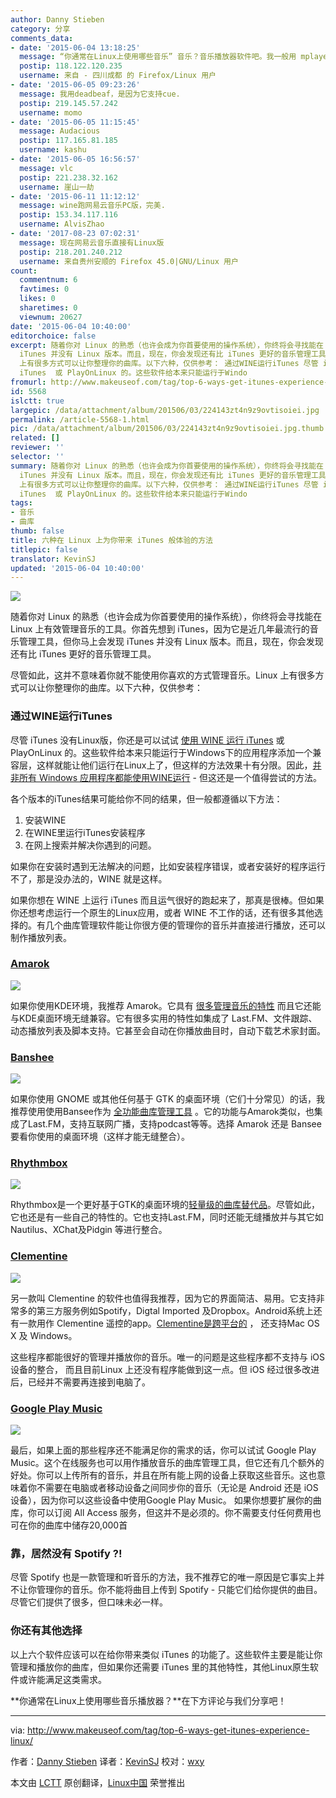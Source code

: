 ```yaml
---
author: Danny Stieben
category: 分享
comments_data:
- date: '2015-06-04 13:18:25'
  message: “你通常在Linux上使用哪些音乐” 音乐？音乐播放器软件吧。我一般用 mplayer。
  postip: 118.122.120.235
  username: 来自 - 四川成都 的 Firefox/Linux 用户
- date: '2015-06-05 09:23:26'
  message: 我用deadbeaf，是因为它支持cue.
  postip: 219.145.57.242
  username: momo
- date: '2015-06-05 11:15:45'
  message: Audacious
  postip: 117.165.81.185
  username: kashu
- date: '2015-06-05 16:56:57'
  message: vlc
  postip: 221.238.32.162
  username: 崖山一劫
- date: '2015-06-11 11:12:12'
  message: wine跑网易云音乐PC版，完美.
  postip: 153.34.117.116
  username: AlvisZhao
- date: '2017-08-23 07:02:31'
  message: 现在网易云音乐直接有Linux版
  postip: 218.201.240.212
  username: 来自贵州安顺的 Firefox 45.0|GNU/Linux 用户
count:
  commentnum: 6
  favtimes: 0
  likes: 0
  sharetimes: 0
  viewnum: 20627
date: '2015-06-04 10:40:00'
editorchoice: false
excerpt: 随着你对 Linux 的熟悉（也许会成为你首要使用的操作系统），你终将会寻找能在 Linux 上有效管理音乐的工具。你首先想到 iTunes，因为它是近几年最流行的音乐管理工具，但你马上会发现
  iTunes 并没有 Linux 版本。而且，现在，你会发现还有比 iTunes 更好的音乐管理工具。 尽管如此，这并不意味着你就不能使用你喜欢的方式管理音乐。Linux
  上有很多方式可以让你整理你的曲库。以下六种，仅供参考： 通过WINE运行iTunes 尽管 iTunes 没有Linux版，你还是可以试试 使用 WINE 运行
  iTunes  或 PlayOnLinux 的。这些软件给本来只能运行于Windo
fromurl: http://www.makeuseof.com/tag/top-6-ways-get-itunes-experience-linux/
id: 5568
islctt: true
largepic: /data/attachment/album/201506/03/224143zt4n9z9ovtisoiei.jpg
permalink: /article-5568-1.html
pic: /data/attachment/album/201506/03/224143zt4n9z9ovtisoiei.jpg.thumb.jpg
related: []
reviewer: ''
selector: ''
summary: 随着你对 Linux 的熟悉（也许会成为你首要使用的操作系统），你终将会寻找能在 Linux 上有效管理音乐的工具。你首先想到 iTunes，因为它是近几年最流行的音乐管理工具，但你马上会发现
  iTunes 并没有 Linux 版本。而且，现在，你会发现还有比 iTunes 更好的音乐管理工具。 尽管如此，这并不意味着你就不能使用你喜欢的方式管理音乐。Linux
  上有很多方式可以让你整理你的曲库。以下六种，仅供参考： 通过WINE运行iTunes 尽管 iTunes 没有Linux版，你还是可以试试 使用 WINE 运行
  iTunes  或 PlayOnLinux 的。这些软件给本来只能运行于Windo
tags:
- 音乐
- 曲库
thumb: false
title: 六种在 Linux 上为你带来 iTunes 般体验的方法
titlepic: false
translator: KevinSJ
updated: '2015-06-04 10:40:00'
---
```


![](/data/attachment/album/201506/03/224143zt4n9z9ovtisoiei.jpg)


随着你对 Linux 的熟悉（也许会成为你首要使用的操作系统），你终将会寻找能在 Linux 上有效管理音乐的工具。你首先想到 iTunes，因为它是近几年最流行的音乐管理工具，但你马上会发现 iTunes 并没有 Linux 版本。而且，现在，你会发现还有比 iTunes 更好的音乐管理工具。


尽管如此，这并不意味着你就不能使用你喜欢的方式管理音乐。Linux 上有很多方式可以让你整理你的曲库。以下六种，仅供参考：


### 通过WINE运行iTunes


尽管 iTunes 没有Linux版，你还是可以试试 [使用 WINE 运行 iTunes](http://www.makeuseof.com/tag/how-about-some-wine-with-your-linux/)  或 PlayOnLinux 的。这些软件给本来只能运行于Windows下的应用程序添加一个兼容层，这样就能让他们运行在Linux上了，但这样的方法效果十有分限。因此，[并非所有 Ｗindows 应用程序都能使用WINE运行](http://www.makeuseof.com/answers/does-wine-runs-all-windows-apps/) - 但这还是一个值得尝试的方法。


各个版本的iTunes结果可能给你不同的结果，但一般都遵循以下方法：


1. 安装WINE
2. 在WINE里运行iTunes安装程序
3. 在网上搜索并解决你遇到的问题。


如果你在安装时遇到无法解决的问题，比如安装程序错误，或者安装好的程序运行不了，那是没办法的，WINE 就是这样。


如果你想在 WINE 上运行 iTunes 而且运气很好的跑起来了，那真是很棒。但如果你还想考虑运行一个原生的Linux应用，或者 WINE 不工作的话，还有很多其他选择的。有几个曲库管理软件能让你很方便的管理你的音乐并直接进行播放，还可以制作播放列表。


### [Amarok](https://amarok.kde.org/)


![](/data/attachment/album/201506/03/224144ndfrzwz39n39npjt.jpg)


如果你使用KDE环境，我推荐 Amarok。它具有 [很多管理音乐的特性](http://www.makeuseof.com/tag/control-music-amarok-linux/) 而且它还能与KDE桌面环境无缝兼容。它有很多实用的特性如集成了 Last.FM、文件跟踪、动态播放列表及脚本支持。它甚至会自动在你播放曲目时，自动下载艺术家封面。


### [Banshee](http://banshee.fm/)


![](/data/attachment/album/201506/03/224145xxe0e0yx3pxv3yet.jpg)


如果你使用 GNOME 或其他任何基于 GTK 的桌面环境（它们十分常见）的话，我推荐使用使用Bansee作为 [全功能曲库管理工具](http://www.makeuseof.com/tag/banshee-20-comprehensive-media-player-streamer-podcast-tool-linux/) 。它的功能与Amarok类似，也集成了Last.FM，支持互联网广播，支持podcast等等。选择 Amarok 还是 Bansee 要看你使用的桌面环境（这样才能无缝整合）。


### [Rhythmbox](https://wiki.gnome.org/Apps/Rhythmbox)


![](/data/attachment/album/201506/03/224145abddugdyba2pagyt.jpg)


Rhythmbox是一个更好基于GTK的桌面环境的[轻量级的曲库替代品](http://www.makeuseof.com/tag/play-manage-music-collection-rhythmbox-linux/)。尽管如此，它也还是有一些自己的特性的。它也支持Last.FM，同时还能无缝播放并与其它如 Nautilus、XChat及Pidgin 等进行整合。


### [Clementine](https://www.clementine-player.org/)


![](/data/attachment/album/201506/03/224146q9gg9pg2209r4088.jpg)


另一款叫 Clementine 的软件也值得我推荐，因为它的界面简洁、易用。它支持非常多的第三方服务例如Spotify，Digtal Imported 及Dropbox。Android系统上还有一款用作 Clementine 遥控的app。[Clementine是跨平台的](http://www.makeuseof.com/tag/need-a-lightweight-music-player-without-sacrificing-features-clementine-cross-platform/) ， 还支持Mac OS X 及 Windows。


这些程序都能很好的管理并播放你的音乐。唯一的问题是这些程序都不支持与 iOS 设备的整合， 而且目前Linux 上还没有程序能做到这一点。但 iOS 经过很多改进后，已经并不需要再连接到电脑了。


### [Google Play Music](http://music.google.com/)


![](/data/attachment/album/201506/03/224148j882xiznczncrgvo.jpg)


最后，如果上面的那些程序还不能满足你的需求的话，你可以试试 Google Play Music。这个在线服务也可以用作播放音乐的曲库管理工具，但它还有几个额外的好处。你可以上传所有的音乐，并且在所有能上网的设备上获取这些音乐。这也意味着你不需要在电脑或者移动设备之间同步你的音乐（无论是 Android 还是 iOS 设备），因为你可以这些设备中使用Google Play Music。 如果你想要扩展你的曲库，你可以订阅 All Access 服务，但这并不是必须的。你不需要支付任何费用也可在你的曲库中储存20,000首


### 靠，居然没有 Spotify ?!


尽管 Spotify 也是一款管理和听音乐的方法，我不推荐它的唯一原因是它事实上并不让你管理你的音乐。你不能将曲目上传到 Spotify - 只能它们给你提供的曲目。尽管它们提供了很多，但口味未必一样。


### 你还有其他选择


以上六个软件应该可以在给你带来类似 iTunes 的功能了。这些软件主要是能让你管理和播放你的曲库，但如果你还需要 iTunes 里的其他特性，其他Linux原生软件或许能满足这类需求。


**你通常在Linux上使用哪些音乐播放器？**在下方评论与我们分享吧！




---


via: <http://www.makeuseof.com/tag/top-6-ways-get-itunes-experience-linux/>


作者：[Danny Stieben](http://www.makeuseof.com/tag/author/danny/) 译者：[KevinSJ](https://github.com/KevinSJ) 校对：[wxy](https://github.com/wxy)


本文由 [LCTT](https://github.com/LCTT/TranslateProject) 原创翻译，[Linux中国](http://linux.cn/) 荣誉推出